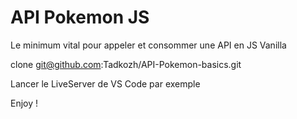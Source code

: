 #  API Pokemon JS
Le minimum vital pour appeler et consommer une API en JS Vanilla

clone git@github.com:Tadkozh/API-Pokemon-basics.git

Lancer le LiveServer de VS Code par exemple

Enjoy !